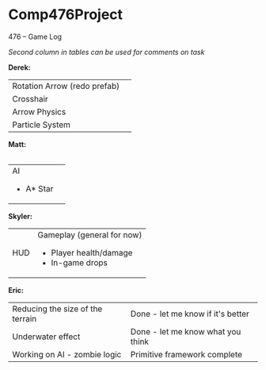 # Comp476Project
476 – Game Log

<em>Second column in tables can be used for comments on task</em>

<strong>Derek:</strong>
<table>
<tr>
<td>Rotation Arrow (redo prefab)</td>
<td></td>
</tr>
<tr>
<td>Crosshair</td>
<td></td>
</tr>
<tr>
<td>Arrow Physics</td>
<td></td>
</tr>
<tr>
<td>Particle System</td>
<td></td>
</tr>
<table>

<strong>Matt:</strong>
<table>
<tr>
<td>AI
<ul><li>A* Star</li></ul>
</td>
<td></td>
</tr>
</table>

<strong>Skyler:</strong>
<table>
	<tr>
	<td>HUD
	</td>
	<td>Gameplay (general for now)
	<ul>
	<li>Player health/damage
	</li>
	<li>In-game drops
	</li>
	</ul>
	</td>
	</tr>
</table>

<strong>Eric:</strong>
<table>
<tr>
<td>Reducing the size of the terrain</td>
<td>Done - let me know if it's better</td>
</tr>
<tr>
<td>Underwater effect</td>
<td>Done - let me know what you think</td>
</tr>
<tr>
<td>Working on AI - zombie logic</td>
<td>Primitive framework complete</td>
</tr>
</table>
